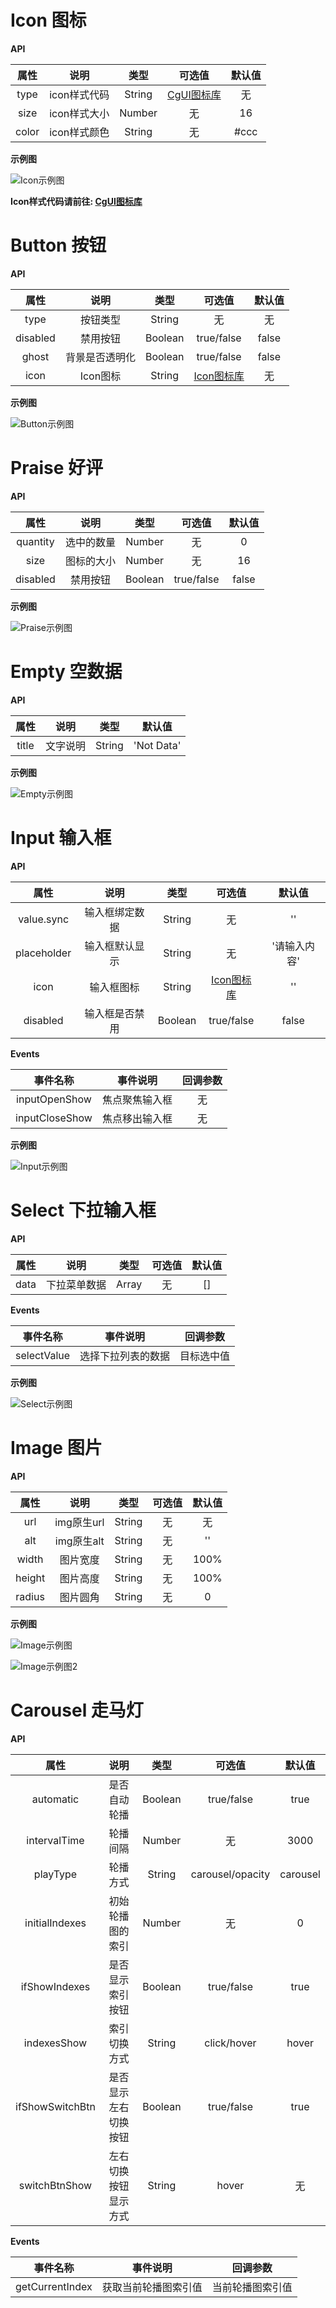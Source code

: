 # Icon 图标

**API**

| 属性 | 说明 | 类型 | 可选值 | 默认值 |
| :-: | :-: | :-: | :-: | :-: |
| type | icon样式代码 | String | [CgUI图标库](http://icon.codegorgeous.top) | 无 |
| size | icon样式大小 | Number | 无 | 16 |
| color | icon样式颜色 | String | 无 | #ccc |

**示例图**

![Icon示例图](./image/icon.jpeg)

**Icon样式代码请前往: [CgUI图标库](http://icon.codegorgeous.top)**

# Button 按钮

**API**

| 属性 | 说明 | 类型 | 可选值 | 默认值 |
| :-: | :-: | :-: | :-: | :-: |
| type | 按钮类型 | String | 无 | 无 |
| disabled | 禁用按钮 | Boolean | true/false | false |
| ghost | 背景是否透明化 | Boolean | true/false | false |
| icon | Icon图标 | String | [Icon图标库](http://icon.codegorgeous.top) | 无 |

**示例图**

![Button示例图](./image/button.jpeg)

# Praise 好评

**API**

| 属性 | 说明 | 类型 | 可选值 | 默认值 |
| :-: | :-: | :-: | :-: | :-: |
| quantity | 选中的数量 | Number | 无 | 0 |
| size | 图标的大小 | Number | 无 | 16 |
| disabled | 禁用按钮 | Boolean | true/false | false |

**示例图**

![Praise示例图](./image/praise.jpeg)

# Empty 空数据

**API**

| 属性 | 说明 | 类型 | 默认值 |
| :-: | :-: | :-: | :-: |
| title | 文字说明 | String | 'Not Data' |


**示例图**

![Empty示例图](./image/empty.jpeg)

# Input 输入框

**API**

| 属性 | 说明 | 类型 | 可选值 | 默认值 |
| :-: | :-: | :-: | :-: | :-: |
| value.sync | 输入框绑定数据 | String | 无 | '' |
| placeholder | 输入框默认显示 | String | 无 | '请输入内容' |
| icon | 输入框图标 | String | [Icon图标库](http://icon.codegorgeous.top) | '' |
| disabled | 输入框是否禁用 | Boolean | true/false | false |


**Events**

| 事件名称 | 事件说明 | 回调参数 |
| :-: | :-: | :-: |
| inputOpenShow | 焦点聚焦输入框 | 无 |
| inputCloseShow | 焦点移出输入框 | 无 |

**示例图**

![Input示例图](./image/Input.jpeg)

# Select 下拉输入框

**API**

| 属性 | 说明 | 类型 | 可选值 | 默认值 |
| :-: | :-: | :-: | :-: | :-: |
| data | 下拉菜单数据 | Array | 无 | [] |

**Events**

| 事件名称 | 事件说明 | 回调参数 |
| :-: | :-: | :-: |
| selectValue | 选择下拉列表的数据 | 目标选中值 |

**示例图**

![Select示例图](./image/Select.jpeg)

# Image 图片

**API**

| 属性 | 说明 | 类型 | 可选值 | 默认值 |
| :-: | :-: | :-: | :-: | :-: |
| url | img原生url | String | 无 | 无 |
| alt | img原生alt | String | 无 | '' |
| width | 图片宽度 | String | 无 | 100% |
| height | 图片高度 | String | 无 | 100% |
| radius | 图片圆角 | String | 无 | 0 |

**示例图**

![Image示例图](./image/Image.jpeg)

![Image示例图2](./image/Image2.jpeg)

# Carousel 走马灯

**API**

| 属性 | 说明 | 类型 | 可选值 | 默认值 |
| :-: | :-: | :-: | :-: | :-: |
| automatic | 是否自动轮播 | Boolean | true/false | true |
| intervalTime | 轮播间隔 | Number | 无 | 3000 |
| playType | 轮播方式 | String | carousel/opacity | carousel |
| initialIndexes | 初始轮播图的索引 | Number | 无 | 0 |
| ifShowIndexes | 是否显示索引按钮 | Boolean | true/false | true |
| indexesShow | 索引切换方式 | String | click/hover | hover |
| ifShowSwitchBtn | 是否显示左右切换按钮 | Boolean | true/false | true |
| switchBtnShow | 左右切换按钮显示方式 | String | hover | 无 |

**Events**

| 事件名称 | 事件说明 | 回调参数 |
| :-: | :-: | :-: |
| getCurrentIndex | 获取当前轮播图索引值 | 当前轮播图索引值 |
